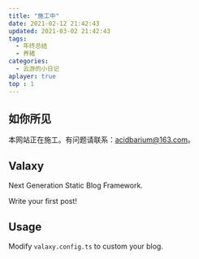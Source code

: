 ```yaml
---
title: "施工中"
date: 2021-02-12 21:42:43
updated: 2021-03-02 21:42:43
tags:
  - 年终总结
  - 养猪
categories:
  - 云游的小日记
aplayer: true
top : 1
---
```


## 如你所见

本网站正在施工。有问题请联系：acidbarium@163.com。

## Valaxy

Next Generation Static Blog Framework.

Write your first post!

## Usage

Modify `valaxy.config.ts` to custom your blog.

